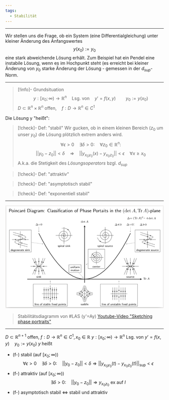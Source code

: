 ```yaml
---
tags:
  - Stabilität
---
```

---
Wir stellen uns die Frage, ob ein System (eine Differentialgleichung) unter kleiner Änderung des Anfangswertes
$$y(x_{0}):= y_{0}$$
eine stark abweichende Lösung erhält. Zum Beispiel hat ein Pendel eine instabile Lösung, wenn es im Hochpunkt steht (es erreicht bei kleiner Änderung von $y_{0}$ starke Änderung der Lösung - gemessen in der $d_{sup}$-Norm.

---
>[!info]- Grundsituation
>$$y:[x_{0};\infty)\to \mathbb{R}^{n}\quad\text{Lsg. von}\quad y'=f(x,y)\qquad y_{0}:=y(x_{0})$$
>$D\subset \mathbb{R}^{n}\times\mathbb{R}^{n} \text{ offen}, \quad f:D\to \mathbb{R}^{n}\in C^{1}$

Die Lösung y "heißt":

>[!check]- Def: "stabil"
>Wir gucken, ob in einem kleinen Bereich ($z_{0}$ um unser $y_{0}$) die Lösung plötzlich extrem anders wird.
>$$\forall \epsilon>0\quad\exists\delta>0:\quad\forall z_{0}\in \mathbb{R}^{n}:$$
>$$||y_{0}-z_{0}||<\delta\quad\Rightarrow\quad||y_{x_{0}y_{0}}(x)-y_{x_{0}z_{0}}||<\epsilon\quad\forall x\geq x_{0}$$
>A.k.a. die Stetigkeit des _Lösungsoperators_ bzgl. $d_{sup}$

>[!check]- Def: "attraktiv"

>[!check]- Def: "asymptotisch stabil"

>[!check]- Def: "exponentiell stabil"

---

![alt text](Bilder/poincare_diagram.png)
>Stabilitätsdiagramm von #LAS (y'=Ay)
>[Youtube-Video "Sketching phase portraits"](https://youtu.be/dpbRUQ-5YWc?si=RUVXktmzVDl8H8ZY)

---
$D\subset \mathbb{R}^{n+1}$ offen, $f:D\to \mathbb{R}^{n} \in C^{1},x_{0}\in \mathbb{R}$
$y:[x_{0};\infty)\to \mathbb{R}^{n}$ Lsg. von $y'=f(x,y) \quad y_{0}:=y(x_{0})$
$y$ heißt
- (f-) stabil (auf $[x_{0};\infty)$)
$$\forall\epsilon>0\quad\exists\delta>0:\quad||y_{0}-z_{0}||<\delta\Rightarrow||y_{x_{0}y_{0}}(t)-y_{x_{0}z_{0}}(t)||_\text{sup}<\epsilon$$
- (f-) attraktiv (auf $[x_{0};\infty)$)
$$\exists\delta>0:\quad||y_{0}-z_{0}||\Rightarrow y_{x_{0}z_{0}}\text{ ex auf }I$$
- (f-) asymptotisch stabil $\Leftrightarrow$ stabil und attraktiv

